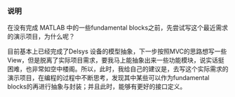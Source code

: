 
### 说明
在没有完成 MATLAB 中的一些fundamental blocks之前，先尝试写这个最近需求的演示项目，为什么呢？

目前基本上已经完成了Delsys 设备的模型抽象，下一步按照MVC的思路想写一些View，但是脱离了实际项目需求，要我马上能抽象出来一些功能模块，说实话挺困难，也非常如空中楼阁。所以，此时，我给自己的建议是，去写这个实际需求的演示项目，在编程的过程中不断思考，发现其中某些可以作为fundamental blocks的再进行抽象与封装；并且此时，能够有更好的接口定义。